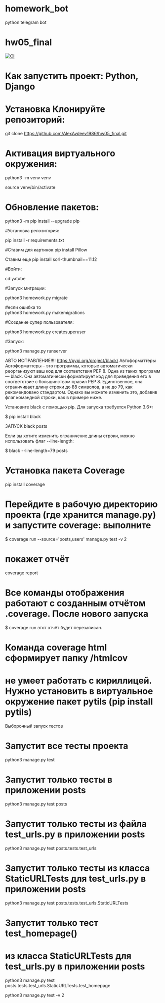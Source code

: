 # homework_bot
python telegram bot
# hw05_final

[![CI](https://github.com/yandex-praktikum/hw04_tests/actions/workflows/python-app.yml/badge.svg?branch=master)](https://github.com/yandex-praktikum/hw04_tests/actions/workflows/python-app.yml)


# Как запустить проект: Python, Django

# Установка Клонируйте репозиторий:

git clone https://github.com/AlexAvdeev1986/hw05_final.git

# Активация виртуального окружения:

python3 -m venv venv

source venv/bin/activate 

# Обновление пакетов:

python3 -m pip install --upgrade pip

#Установка репозитория:

pip install -r requirements.txt

#Ставим для картинок
pip install Pillow

Ставим еще pip install sorl-thumbnail==11.12

#Войти:

cd yatube

#Запуск миграции:

python3 homework.py migrate

#если ошибка то  
python3 homework.py makemigrations

#Создание супер пользователя:

python3 homework.py createsuperuser

#Запуск:

python3 manage.py runserver

АВТО ИСПРАВЛЕНИЕ!!!! https://pypi.org/project/black/ Автоформаттеры Автоформаттеры – это программы, которые автоматически реорганизуют ваш код для соответствия PEP 8. Одна из таких программ — black. Она автоматически форматирует код для приведения его в соответствие с большинством правил PEP 8. Единственное, она ограничивает длину строки до 88 символов, а не до 79, как рекомендовано стандартом. Однако вы можете изменить это, добавив флаг командной строки, как в примере ниже.

Установите black с помощью pip. Для запуска требуется Python 3.6+:

$ pip install black

ЗАПУСК black posts

Если вы хотите изменить ограничение длины строки, можно использовать флаг --line-length:

$ black --line-length=79 posts


# Установка пакета Coverage
pip install coverage

# Перейдите в рабочую директорию проекта (где хранится manage.py) и запустите coverage: выполните 
$ coverage run --source='posts,users' manage.py test -v 2

# покажет отчёт
coverage report

# Все команды отображения работают с созданным отчётом .coverage. После нового запуска 

$ coverage run этот отчёт будет перезаписан.

# Команда coverage html сформирует папку /htmlcov

# не умеет работать с кириллицей. Нужно установить в виртуальное окружение пакет pytils (pip install pytils) 

Выборочный запуск тестов
# Запустит все тесты проекта
python3 manage.py test

# Запустит только тесты в приложении posts
python3 manage.py test posts

# Запустит только тесты из файла test_urls.py в приложении posts
python3 manage.py test posts.tests.test_urls

# Запустит только тесты из класса StaticURLTests для test_urls.py в приложении posts  
python3 manage.py test posts.tests.test_urls.StaticURLTests

# Запустит только тест test_homepage()
# из класса StaticURLTests для test_urls.py в приложении posts 
python3 manage.py test posts.tests.test_urls.StaticURLTests.test_homepage 

python3 manage.py test -v 2
